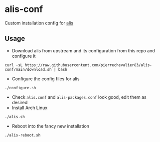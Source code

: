 # alis-conf
Custom installation config for [alis](https://github.com/picodotdev/alis)

## Usage

* Download alis from upstream and its configuration from this repo and configure it
```
curl -sL https://raw.githubusercontent.com/pierrechevalier83/alis-conf/main/download.sh | bash
```
* Configure the config files for alis
```
./configure.sh
```
* Check `alis.conf` and `alis-packages.conf` look good, edit them as desired
* Install Arch Linux
```
./alis.sh
```
* Reboot into the fancy new installation
```
./alis-reboot.sh
```
